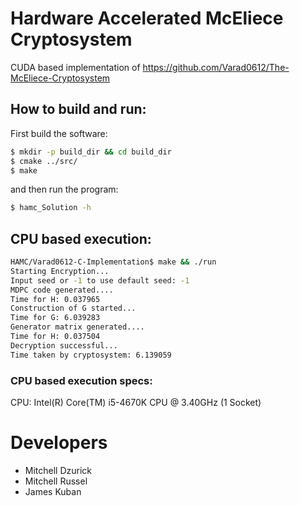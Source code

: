 # Hardware Accelerated McEliece Cryptosystem

CUDA based implementation of https://github.com/Varad0612/The-McEliece-Cryptosystem


## How to build and run:
First build the software:
```bash
$ mkdir -p build_dir && cd build_dir
$ cmake ../src/
$ make
```

and then run the program:
```bash
$ hamc_Solution -h
```

## CPU based execution:

```bash
HAMC/Varad0612-C-Implementation$ make && ./run
Starting Encryption...
Input seed or -1 to use default seed: -1
MDPC code generated....
Time for H: 0.037965
Construction of G started...
Time for G: 6.039283
Generator matrix generated....
Time for H: 0.037504
Decryption successful...
Time taken by cryptosystem: 6.139059
```
### CPU based execution specs:
CPU: Intel(R) Core(TM) i5-4670K CPU @ 3.40GHz (1 Socket)

# Developers
* Mitchell Dzurick
* Mitchell Russel
* James Kuban
